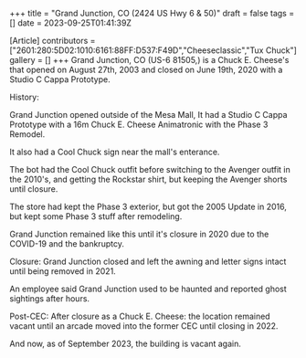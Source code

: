 +++
title = "Grand Junction, CO (2424 US Hwy 6 & 50)"
draft = false
tags = []
date = 2023-09-25T01:41:39Z

[Article]
contributors = ["2601:280:5D02:1010:6161:88FF:D537:F49D","Cheeseclassic","Tux Chuck"]
gallery = []
+++
Grand Junction, CO (US-6 81505,) is a Chuck E. Cheese's that opened on August 27th, 2003 and closed on June 19th, 2020 with a Studio C Cappa Prototype.

History:

Grand Junction opened outside of the Mesa Mall, It had a Studio C Cappa Prototype with a 16m Chuck E. Cheese Animatronic with the Phase 3 Remodel.

It also had a Cool Chuck sign near the mall's enterance.

The bot had the Cool Chuck outfit before switching to the Avenger outfit in the 2010's, and getting the Rockstar shirt, but keeping the Avenger shorts until closure.

The store had kept the Phase 3 exterior, but got the 2005 Update in 2016, but kept some Phase 3 stuff after remodeling.

Grand Junction remained like this until it's closure in 2020 due to the COVID-19 and the bankruptcy.


Closure: Grand Junction closed and left the awning and letter signs intact until being removed in 2021.

An employee said Grand Junction used to be haunted and reported ghost sightings after hours.


Post-CEC: After closure as a Chuck E. Cheese: the location remained vacant until an arcade moved into the former CEC until closing in 2022.

And now, as of September 2023, the building is vacant again.